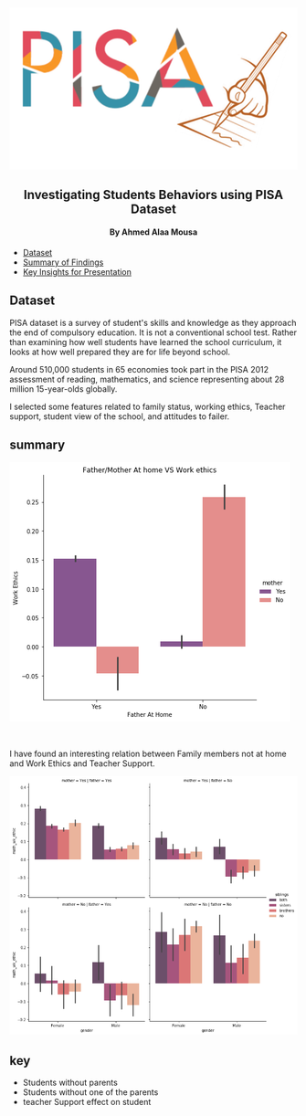 <p align="center">
  <a href="https://www.oecd.org/pisa/" align="center">
    
  ![PISA](/imgs/PISA.jpg)
  
  </a>
</p>

<h2 align="center">Investigating Students Behaviors using PISA Dataset</h2>
<h4 align="center">By Ahmed Alaa Mousa</h4>


* [Dataset](#dataset)
* [Summary of Findings](#summary)
* [Key Insights for Presentation](#key)

## Dataset

PISA dataset is a survey of student's skills and knowledge as they approach the end of 
compulsory education. It is not a conventional school test. Rather than examining how 
well students have learned the school curriculum, it looks at how well prepared they are 
for life beyond school.

Around 510,000 students in 65 economies took part in the PISA 2012 assessment of 
reading, mathematics, and science representing about 28 million 15-year-olds globally.

I selected some features related to family status, working ethics, Teacher support, 
student view of the school, and attitudes to failer.

## summary

![Image description](/imgs/Sample.png)

<br>

I have found an interesting relation between Family members not at home and Work Ethics 
and Teacher Support.

![Image description](/imgs/Sample2.png)


## key

* Students without parents
* Students without one of the parents
* teacher Support effect on student
